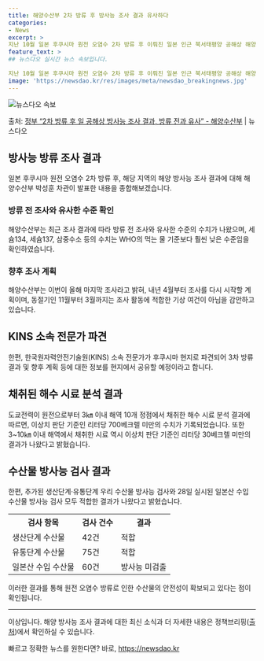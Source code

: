 ```yaml
---
title: 해양수산부 2차 방류 후 방사능 조사 결과 유사하다
categories:
- News
excerpt: >
지난 10월 일본 후쿠시마 원전 오염수 2차 방류 후 이뤄진 일본 인근 북서태평양 공해상 해양 방사능 조사 …
feature_text: >
## 뉴스다오 실시간 뉴스 속보입니다.

지난 10월 일본 후쿠시마 원전 오염수 2차 방류 후 이뤄진 일본 인근 북서태평양 공해상 해양 방사능 조사 …
image: 'https://newsdao.kr/res/images/meta/newsdao_breakingnews.jpg'
---
```


![뉴스다오 속보](https://newsdao.kr/res/images/meta/newsdao_breakingnews.jpg)

<p>출처: <a href="https://newsdao.kr/2684" rel="dofollow">정부 “2차 방류 후 일 공해상 방사능 조사 결과, 방류 전과 유사” - 해양수산부</a> | 뉴스다오</p>

<h2 data-ke-size="size26">방사능 방류 조사 결과</h2>
<p data-ke-size="size16">일본 후쿠시마 원전 오염수 2차 방류 후, 해당 지역의 해양 방사능 조사 결과에 대해 해양수산부 박성훈 차관이 발표한 내용을 종합해보겠습니다.</p>

<h3>방류 전 조사와 유사한 수준 확인</h3>
<p data-ke-size="size16">해양수산부는 최근 조사 결과에 따라 방류 전 조사와 유사한 수준의 수치가 나왔으며, 세슘134, 세슘137, 삼중수소 등의 수치는 WHO의 먹는 물 기준보다 훨씬 낮은 수준임을 확인하였습니다.</p>

<h3>향후 조사 계획</h3>
<p data-ke-size="size16">해양수산부는 이번이 올해 마지막 조사라고 밝혀, 내년 4월부터 조사를 다시 시작할 계획이며, 동절기인 11월부터 3월까지는 조사 활동에 적합한 기상 여건이 아님을 감안하고 있습니다.</p>

<h2 data-ke-size="size26">KINS 소속 전문가 파견</h2>
<p data-ke-size="size16">한편, 한국원자력안전기술원(KINS) 소속 전문가가 후쿠시마 현지로 파견되어 3차 방류 결과 및 향후 계획 등에 대한 정보를 현지에서 공유할 예정이라고 합니다.</p>

<h2 data-ke-size="size26">채취된 해수 시료 분석 결과</h2>
<p data-ke-size="size16">도쿄전력이 원전으로부터 3㎞ 이내 해역 10개 정점에서 채취한 해수 시료 분석 결과에 따르면, 이상치 판단 기준인 리터당 700베크렐 미만의 수치가 기록되었습니다. 또한 3~10㎞ 이내 해역에서 채취한 시료 역시 이상치 판단 기준인 리터당 30베크렐 미만의 결과가 나왔다고 밝혔습니다.</p>

<h2 data-ke-size="size26">수산물 방사능 검사 결과</h2>
<p data-ke-size="size16">한편, 추가된 생산단계·유통단계 우리 수산물 방사능 검사와 28일 실시된 일본산 수입 수산물 방사능 검사 모두 적합한 결과가 나왔다고 밝혔습니다.</p>

<table>
  <tr>
    <th>검사 항목</th>
    <th>검사 건수</th>
    <th>결과</th>
  </tr>
  <tr>
    <td>생산단계 수산물</td>
    <td>42건</td>
    <td>적합</td>
  </tr>
  <tr>
    <td>유통단계 수산물</td>
    <td>75건</td>
    <td>적합</td>
  </tr>
  <tr>
    <td>일본산 수입 수산물</td>
    <td>60건</td>
    <td>방사능 미검출</td>
  </tr>
</table>
<p data-ke-size="size16">이러한 결과를 통해 원전 오염수 방류로 인한 수산물의 안전성이 확보되고 있다는 점이 확인됩니다.</p>

<hr>
<p data-ke-size="size16">이상입니다. 해양 방사능 조사 결과에 대한 최신 소식과 더 자세한 내용은 정책브리핑(<a href="https://newsdao.kr/2684">출처</a>)에서 확인하실 수 있습니다.</p> 

빠르고 정확한 뉴스를 원한다면? 바로, <a href="https://newsdao.kr" rel="dofollow">https://newsdao.kr</a>


    
